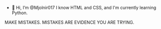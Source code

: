- 👋 Hi, I’m @Mjolnir017
I know HTML and CSS, and I'm currently learning Python.

MAKE MISTAKES. MISTAKES ARE EVIDENCE YOU ARE TRYING.
